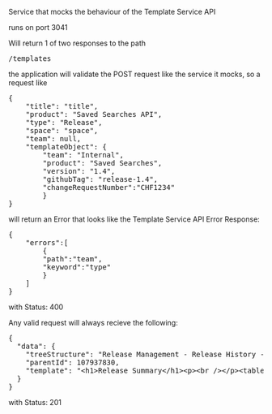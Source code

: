 Service that mocks the behaviour of the Template Service API

runs on port 3041

Will return 1 of two responses to the path

<pre>/templates</pre>

the application will validate the POST request like the service it mocks, so a request like

<pre>
{
    "title": "title",
    "product": "Saved Searches API",
    "type": "Release",
    "space": "space",
    "team": null,
    "templateObject": {
        "team": "Internal",
        "product": "Saved Searches",
        "version": "1.4",
        "githubTag": "release-1.4",
        "changeRequestNumber":"CHF1234"
        }
}
</pre>


will return an Error that looks like the Template Service API Error Response:

<pre>
{
    "errors":[
        {
        "path":"team",
        "keyword":"type"
        }
    ]
}
</pre>

with Status: 400

Any valid request will always recieve the following:

<pre>
{
  "data": {
    "treeStructure": "Release Management - Release History - Saved Searches API - ",
    "parentId": 107937830,
    "template": "&lt;h1&gt;Release Summary&lt;/h1&gt;&lt;p&gt;&lt;br /&gt;&lt;/p&gt;&lt;table class=\&quot;wrapped confluenceTable\&quot;&gt;&lt;colgroup&gt;&lt;col /&gt;&lt;col /&gt;&lt;/colgroup&gt;&lt;tbody&gt;&lt;tr&gt;&lt;th class=\&quot;confluenceTh\&quot;&gt;Team&lt;/th&gt;&lt;td class=\&quot;confluenceTd\&quot;&gt;&lt;p&gt;Internal&lt;/p&gt;&lt;/td&gt;&lt;/tr&gt;&lt;tr&gt;&lt;th class=\&quot;confluenceTh\&quot;&gt;&lt;p&gt;Product&lt;/p&gt;&lt;/th&gt;&lt;td class=\&quot;confluenceTd\&quot;&gt;&lt;p&gt;Saved Searches&lt;/p&gt;&lt;/td&gt;&lt;/tr&gt;&lt;tr&gt;&lt;th class=\&quot;confluenceTh\&quot;&gt;&lt;p&gt;Release Version&lt;/p&gt;&lt;/th&gt;&lt;td class=\&quot;confluenceTd\&quot;&gt;&lt;p&gt;1.4&lt;/p&gt;&lt;/td&gt;&lt;/tr&gt;&lt;tr&gt;&lt;th colspan=\&quot;1\&quot; class=\&quot;confluenceTh\&quot;&gt;GitHub Tag&lt;/th&gt;&lt;td colspan=\&quot;1\&quot; class=\&quot;confluenceTd\&quot;&gt;&lt;p&gt;release-1.4&lt;/p&gt;&lt;/td&gt;&lt;/tr&gt;&lt;tr&gt;&lt;th colspan=\&quot;1\&quot; class=\&quot;confluenceTh\&quot;&gt;Change Request Number&lt;/th&gt;&lt;td colspan=\&quot;1\&quot; class=\&quot;confluenceTd\&quot;&gt;&lt;p&gt;CHF1234&lt;/p&gt;&lt;/td&gt;&lt;/tr&gt;&lt;/tbody&gt;&lt;/table&gt;&lt;h1&gt;Features&lt;/h1&gt;&lt;h1&gt;Known Issues&lt;/h1&gt;&lt;p&gt;&lt;br /&gt;&lt;/p&gt;&lt;p&gt;&amp;nbsp;&lt;/p&gt;"
  }
}
</pre>

with Status: 201
